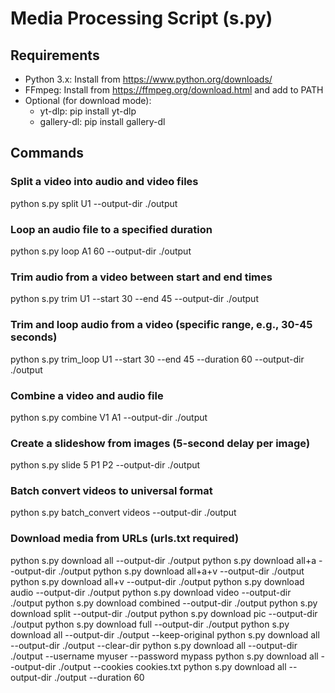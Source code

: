 # Media Processing Script (s.py)

## Requirements

- Python 3.x: Install from https://www.python.org/downloads/
- FFmpeg: Install from https://ffmpeg.org/download.html and add to PATH
- Optional (for download mode):
  - yt-dlp: pip install yt-dlp
  - gallery-dl: pip install gallery-dl

## Commands

### Split a video into audio and video files
python s.py split U1 --output-dir ./output

### Loop an audio file to a specified duration
python s.py loop A1 60 --output-dir ./output

### Trim audio from a video between start and end times
python s.py trim U1 --start 30 --end 45 --output-dir ./output

### Trim and loop audio from a video (specific range, e.g., 30-45 seconds)
python s.py trim_loop U1 --start 30 --end 45 --duration 60 --output-dir ./output

### Combine a video and audio file
python s.py combine V1 A1 --output-dir ./output

### Create a slideshow from images (5-second delay per image)
python s.py slide 5 P1 P2 --output-dir ./output

### Batch convert videos to universal format
python s.py batch_convert videos --output-dir ./output

### Download media from URLs (urls.txt required)
python s.py download all --output-dir ./output
python s.py download all+a --output-dir ./output
python s.py download all+a+v --output-dir ./output
python s.py download all+v --output-dir ./output
python s.py download audio --output-dir ./output
python s.py download video --output-dir ./output
python s.py download combined --output-dir ./output
python s.py download split --output-dir ./output
python s.py download pic --output-dir ./output
python s.py download full --output-dir ./output
python s.py download all --output-dir ./output --keep-original
python s.py download all --output-dir ./output --clear-dir
python s.py download all --output-dir ./output --username myuser --password mypass
python s.py download all --output-dir ./output --cookies cookies.txt
python s.py download all --output-dir ./output --duration 60

